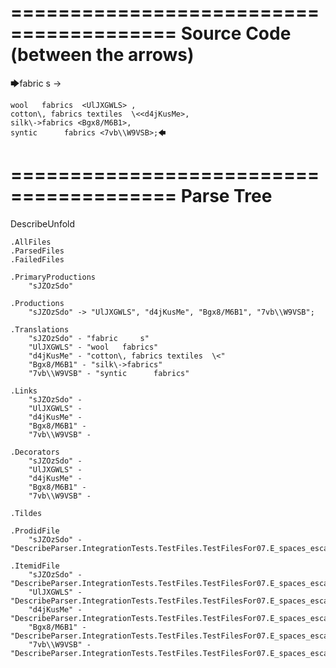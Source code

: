 ========================================
Source Code (between the arrows)
========================================

🡆fabric     s    <sJZOzSdo>	->

	wool   fabrics	<UlJXGWLS> ,
	cotton\, fabrics textiles  \<<d4jKusMe>,
    silk\->fabrics <Bgx8/M6B1>,
    syntic 		fabrics <7vb\\W9VSB>;🡄

========================================
Parse Tree
========================================
DescribeUnfold

    .AllFiles
    .ParsedFiles
    .FailedFiles

    .PrimaryProductions
        "sJZOzSdo" 

    .Productions
        "sJZOzSdo" -> "UlJXGWLS", "d4jKusMe", "Bgx8/M6B1", "7vb\\W9VSB";

    .Translations
        "sJZOzSdo" - "fabric     s"
        "UlJXGWLS" - "wool   fabrics"
        "d4jKusMe" - "cotton\, fabrics textiles  \<"
        "Bgx8/M6B1" - "silk\->fabrics"
        "7vb\\W9VSB" - "syntic 		fabrics"

    .Links
        "sJZOzSdo" - 
        "UlJXGWLS" - 
        "d4jKusMe" - 
        "Bgx8/M6B1" - 
        "7vb\\W9VSB" - 

    .Decorators
        "sJZOzSdo" - 
        "UlJXGWLS" - 
        "d4jKusMe" - 
        "Bgx8/M6B1" - 
        "7vb\\W9VSB" - 

    .Tildes

    .ProdidFile
        "sJZOzSdo" - "DescribeParser.IntegrationTests.TestFiles.TestFilesFor07.E_spaces_escapes_RN.ds"

    .ItemidFile
        "sJZOzSdo" - "DescribeParser.IntegrationTests.TestFiles.TestFilesFor07.E_spaces_escapes_RN.ds"
        "UlJXGWLS" - "DescribeParser.IntegrationTests.TestFiles.TestFilesFor07.E_spaces_escapes_RN.ds"
        "d4jKusMe" - "DescribeParser.IntegrationTests.TestFiles.TestFilesFor07.E_spaces_escapes_RN.ds"
        "Bgx8/M6B1" - "DescribeParser.IntegrationTests.TestFiles.TestFilesFor07.E_spaces_escapes_RN.ds"
        "7vb\\W9VSB" - "DescribeParser.IntegrationTests.TestFiles.TestFilesFor07.E_spaces_escapes_RN.ds"

